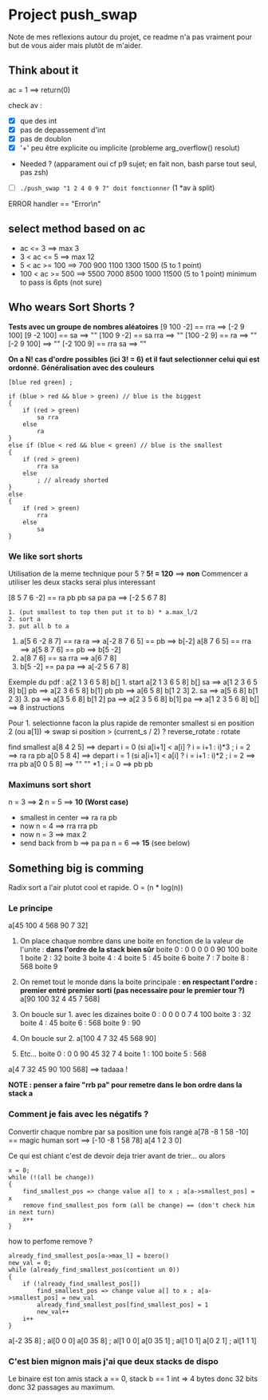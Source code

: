# Project push_swap
Note de mes reflexions autour du projet, ce readme n'a pas vraiment pour but de vous aider mais plutôt de m'aider.

## Think about it

ac = 1 ==> return(0)

check av :
- [x] que des int
- [x] pas de depassement d'int
- [x] pas de doublon
- [x] '+' peu être explicite ou implicite (probleme arg_overflow() resolut)
* Needed ? (apparament oui cf p9 sujet; en fait non, bash parse tout seul, pas zsh)
- [ ] `./push_swap "1 2 4 0 9 7" doit fonctionner` (1 *av à split)

ERROR handler == "Error\n"

## select method based on ac
* ac <= 3 ==> max 3
* 3 < ac <= 5 ==> max 12
* 5 < ac >= 100 ==> 700 900 1100 1300 1500 (5 to 1 point)
* 100 < ac >= 500 ==> 5500 7000 8500 1000 11500 (5 to 1 point)
minimum to pass is 6pts (not sure)


## Who wears Sort Shorts ?
**Tests avec un groupe de nombres aléatoires**
[9 100 -2] == rra		==> [-2 9 100]
[9 -2 100] == sa		==> ""
[100 9 -2] == sa rra	==> ""
[100 -2 9] == ra		==> ""
[-2 9 100] 				==> ""
[-2 100 9] == rra sa	==> ""

**On a N! cas d'ordre possibles (ici 3! = 6) et il faut selectionner celui qui est ordonné.**
__Généralisation avec des couleurs__
```
[blue red green] ;

if (blue > red && blue > green) // blue is the biggest
{
	if (red > green)
		sa rra
	else
		ra
}
else if (blue < red && blue < green) // blue is the smallest
{
	if (red > green)
		rra sa
	else
		; // already shorted
}
else
{
	if (red > green)
		rra
	else
		sa
}
```

### We like sort shorts
Utilisation de la meme technique pour 5 ?
__5! = 120__ ==> **non**
Commencer a utiliser les deux stacks serai plus interessant

[8 5 7 6 -2] == ra pb pb sa pa pa  ==> [-2 5 6 7 8]

```
1. (put smallest to top then put it to b) * a.max_l/2
2. sort a
3. put all b to a
```
1.
	a[5 6 -2 8 7] == ra ra	==> a[-2 8 7 6 5] == pb	==> b[-2]
	a[8 7 6 5] ==	rra ==> a[5 8 7 6] == pb ==> b[5 -2]
2.
	a[8 7 6] == sa rra ==> a[6 7 8]
3.
	b[5 -2] == pa pa ==> a[-2 5 6 7 8]

Exemple du pdf : a[2 1 3 6 5 8] b[]
1.
	start		a[2 1 3 6 5 8]	b[]
	sa		==> a[1 2 3 6 5 8]	b[]
	pb		==> a[2 3 6 5 8]	b[1]
	pb pb	==> a[6 5 8]		b[1 2 3]
2.
	sa		==> a[5 6 8]		b[1 2 3]
3.
	pa		==> a[3 5 6 8]		b[1 2]
	pa		==> a[2 3 5 6 8]	b[1]
	pa		==> a[1 2 3 5 6 8]	b[]
==> 8 instructions


Pour 1. selectionne facon la plus rapide de remonter smallest
	si en position 2 (ou a[1]) => swap
	si position > (current_s / 2) ? reverse_rotate : rotate

find smallest
a[8 4 2 5] ==> depart i = 0 (si a[i+1] < a[i] ? i = i+1 : i)*3 ; i = 2 ==> ra ra pb
a[0 5 8 4] ==> depart i = 1 (si a[i+1] < a[i] ? i = i+1 : i)*2 ; i = 2 ==> rra pb
a[0 0 5 8] ==> 	"" 						""			 		*1 ; i = 0 ==> pb pb

### Maximuns sort short
n = 3 ==> **2**
n = 5 ==> **10**
__(Worst case)__
* smallest in center ==> ra ra pb
* now n = 4 ==> rra rra pb
* now n = 3 ==> max 2
* send back from b ==> pa pa
n = 6 ==> **15** (see below)


## Something big is comming
Radix sort a l'air plutot cool et rapide. O = (n * log(n))
### Le principe
a[45 100 4 568 90 7 32]

1. On place chaque nombre dans une boite en fonction de la valeur de l'unite :
__dans l'ordre de la stack bien sûr__
boite 0 : 0 0 0 0 0 90 100
boite 1
boite 2 : 32
boite 3
boite 4 : 4
boite 5 : 45
boite 6
boite 7 : 7
boite 8 : 568
boite 9

2. On remet tout le monde dans la boite principale :
__en respectant l'ordre : premier entré premier sorti (pas necessaire pour le premier tour ?)__
a[90 100 32 4 45 7 568]

3. On boucle sur 1. avec les dizaines
boite 0 : 0 0 0 0 7 4 100
boite 3 : 32
boite 4 : 45
boite 6 : 568
boite 9 : 90

4. On boucle sur 2.
a[100 4 7 32 45 568 90]

5. Etc...
boite 0 : 0 0 90 45 32 7 4
boite 1 : 100
boite 5 : 568

a[4 7 32 45 90 100 568] ==> tadaaa !

**NOTE : penser a faire "rrb pa" pour remetre dans le bon ordre dans la stack a**

### Comment je fais avec les négatifs ?
Convertir chaque nombre par sa position une fois rangé
a[78 -8 1 58 -10] == magic human sort ==> [-10 -8 1 58 78]
a[4   1 2  3   0]

Ce qui est chiant c'est de devoir deja trier avant de trier...
ou alors
```
x = 0;
while (!(all be change))
{
	find_smallest_pos => change value a[] to x ; a[a->smallest_pos] = x
	remove find_smallest_pos form (all be change) == (don't check him in next turn)
	x++
}
```
how to perfome remove ?
```
already_find_smallest_pos[a->max_l] = bzero()
new_val = 0;
while (already_find_smallest_pos(contient un 0))
{
	if (!already_find_smallest_pos[])
		find_smallest_pos => change value a[] to x ; a[a->smallest_pos] = new_val
		already_find_smallest_pos[find_smallest_pos] = 1
		new_val++
	i++
}

```
a[-2 35 8] ; al[0 0 0]
a[0 35 8] ; al[1 0 0]
a[0 35 1] ; al[1 0 1]
a[0 2 1] ; al[1 1 1]




### C'est bien mignon mais j'ai que deux stacks de dispo
Le binaire est ton amis stack a == 0, stack b == 1
int => 4 bytes donc 32 bits donc 32 passages au maximum.